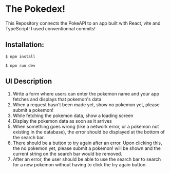 # The Pokedex! 

This Repository connects the PokeAPI to an app built with React, vite and TypeScript!
I used conventionnal commits!

## Installation:

```
$ npm install 
```

```
$ npm run dev
```

## UI Description

1. Write a form where users can enter the pokemon name and your app fetches and displays that pokemon's data
2. When a request hasn't been made yet, show no pokemon yet, please submit a pokemon!
3. While fetching the pokemon data, show a loading screen
4. Display the pokemon data as soon as it arrives
5. When something goes wrong (like a network error, or a pokemon not existing in the database), the error should be displayed at the bottom of the search bar.
6. There should be a button to try again after an error. Upon clicking this, the no pokemon yet, please submit a pokemon! will be shown and the current string on the search bar would be removed.
7. After an error, the user should be able to use the search bar to search for a new pokemon without having to click the try again button.
